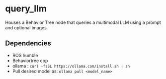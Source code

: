 # query_llm
Houses a Behavior Tree node that queries a multimodal LLM using a prompt and optional images. 

## Dependencies
- ROS humble
- Behaviortree cpp
- ollama : `curl -fsSL https://ollama.com/install.sh | sh`
- Pull desired model as: `ollama pull <model_name>`
